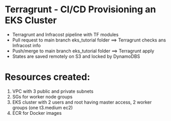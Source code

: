 # Terragrunt - CI/CD Provisioning an EKS Cluster
- Terragrunt and Infracost pipeline with TF modules
- Pull request to main branch eks_tutorial folder ==> Terragrunt checks ans Infracost info
- Push/merge to main branch eks_tutorial folder ==> Terragrunt apply
- States are saved remotely on S3 and locked by DynamoDBS
# Resources created:
1. VPC with 3 public and private subnets
2. SGs for worker node groups
3. EKS cluster with 2 users and root having master access, 2 worker groups (one t3.medium ec2)
4. ECR for Docker images